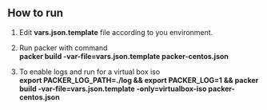 ## How to run 
1. Edit **vars.json.template** file according to you environment.   

2. Run packer with command    
		**packer build -var-file=vars.json.template packer-centos.json**  

3. To enable logs and run for a virtual box iso   
		**export PACKER_LOG_PATH=./log &&  export  PACKER_LOG=1 && packer build -var-file=vars.json.template -only=virtualbox-iso packer-centos.json**	 

